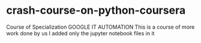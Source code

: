 # crash-course-on-python-coursera
Course of Specialization GOOGLE  IT AUTOMATION
This is a course of more work done by us
I added only the jupyter notebook files in it
